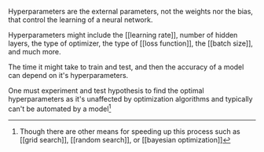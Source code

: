 Hyperparameters are the external parameters, not the weights nor the bias, that control the learning of a neural network.

Hyperparameters might include the [[learning rate]], number of hidden layers, the type of optimizer, the type of [[loss function]], the [[batch size]], and much more.

The time it might take to train and test, and then the accuracy of a model can depend on it's hyperparameters. 

One must experiment and test hypothesis to find the optimal hyperparameters as it's unaffected by optimization algorithms and typically can't be automated by a model[^1]

[^1]: Though there are other means for speeding up this process such as [[grid search]], [[random search]], or [[bayesian optimization]]
